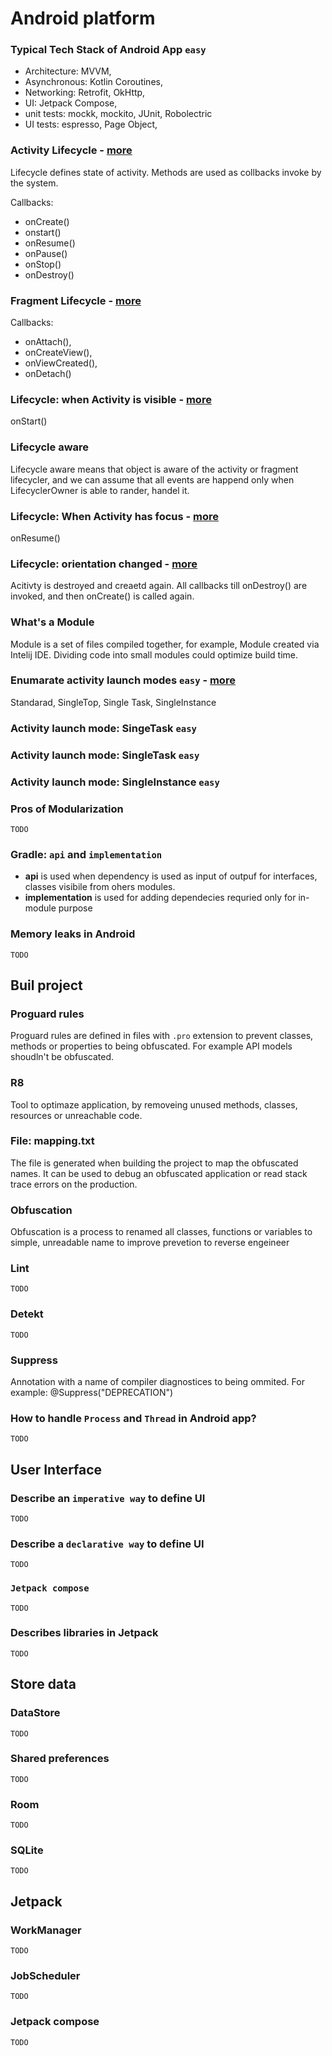 # Android platform

### **Typical Tech Stack of Android App** `easy`
- Architecture: MVVM,
- Asynchronous: Kotlin Coroutines,
- Networking: Retrofit, OkHttp,
- UI: Jetpack Compose,
- unit tests: mockk, mockito, JUnit, Robolectric
- UI tests: espresso, Page Object,

### **Activity Lifecycle** - [more](https://developer.android.com/guide/components/activities/activity-lifecycle#alc)

Lifecycle defines state of activity. Methods are used as collbacks invoke by the system.
 
Callbacks:
- onCreate() 
- onstart() 
- onResume() 
- onPause() 
- onStop() 
- onDestroy()

### **Fragment Lifecycle** - [more](https://developer.android.com/guide/fragments/lifecycle#states)
Callbacks:
- onAttach(), 
- onCreateView(), 
- onViewCreated(),
- onDetach()

### Lifecycle: when Activity is visible - [more](https://developer.android.com/guide/components/activities/activity-lifecycle#alc)
onStart() 

### **Lifecycle aware**
Lifecycle aware means that object is aware of the activity or fragment lifecycler, and we can assume that all events are happend only when LifecyclerOwner is able to rander, handel it.


### **Lifecycle: When Activity has focus** - [more](https://developer.android.com/guide/components/activities/activity-lifecycle#alc)
onResume()

### **Lifecycle: orientation changed** - [more](https://developer.android.com/guide/components/activities/activity-lifecycle#alc)
Acitivty is destroyed and creaetd again. All callbacks till onDestroy() are invoked, and then onCreate() is called again.   

### **What's a Module**
Module is a set of files compiled together, for example, Module created via Intelij IDE. Dividing code into small modules could optimize build time.

### **Enumarate activity launch modes** `easy` - [more]()
Standarad, SingleTop, Single Task, SingleInstance

### **Activity launch mode: SingeTask** `easy`
### **Activity launch mode: SingleTask** `easy`
### **Activity launch mode: SingleInstance** `easy`

### **Pros of Modularization**
```
TODO
```

### **Gradle: `api` and `implementation`**
- **api** is used when dependency is used as input of outpuf for interfaces, classes visibile from ohers modules.
- **implementation** is used for adding dependecies requried only for in-module purpose 
 
### **Memory leaks in Android**
```
TODO
```

## Buil project

### **Proguard rules**
Proguard rules are defined in files with `.pro` extension to prevent classes, methods or properties to being obfuscated. For example API models shoudln't be obfuscated. 

### **R8**
Tool to optimaze application, by removeing unused methods, classes, resources or unreachable code.

### File: **mapping.txt**
The file is generated when building the project to map the obfuscated names. It can be used to debug an obfuscated application or read stack trace errors on the production.  

### **Obfuscation**
Obfuscation is a process to renamed all classes, functions or variables to simple, unreadable name to improve prevetion to reverse engeineer

### **Lint**
```
TODO
```

### **Detekt**
```
TODO
```

### **Suppress**
Annotation with a name of compiler diagnostices to being ommited. For example: @Suppress("DEPRECATION")

### How to handle `Process` and `Thread` in Android app?
```
TODO
```

## **User Interface**

### Describe an `imperative way` to define UI
```
TODO
```

### Describe a `declarative way` to define UI
```
TODO
```

### `Jetpack compose`
```
TODO
```

### Describes libraries in Jetpack
```
TODO
```

## **Store data**

### **DataStore**
```
TODO
```

### **Shared preferences**
```
TODO
```

### **Room**
```
TODO
```

### **SQLite**
```
TODO
```

## **Jetpack**

### **WorkManager**
```
TODO
```

### **JobScheduler**
```
TODO
```

### **Jetpack compose**
```
TODO
```
